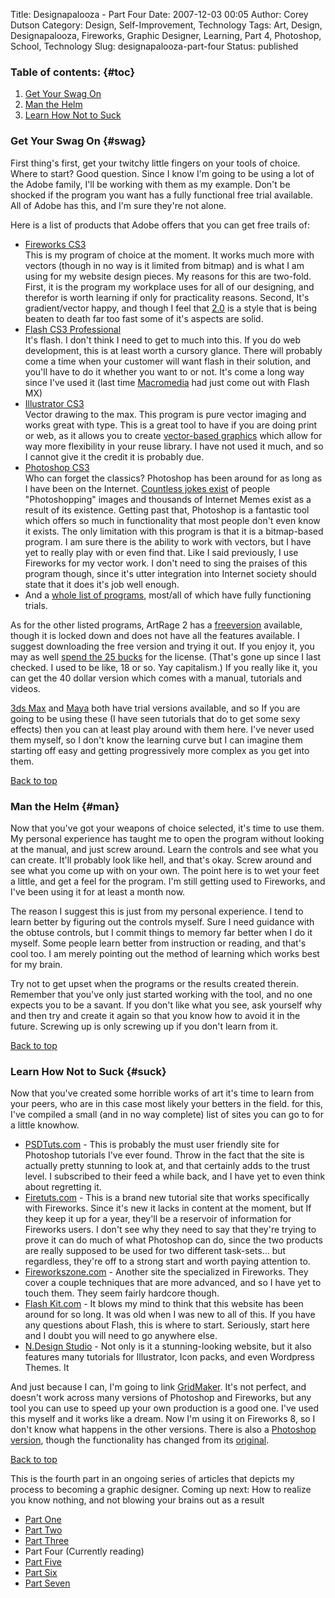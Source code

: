 Title: Designapalooza - Part Four
Date: 2007-12-03 00:05
Author: Corey Dutson
Category: Design, Self-Improvement, Technology
Tags: Art, Design, Designapalooza, Fireworks, Graphic Designer, Learning, Part 4, Photoshop, School, Technology
Slug: designapalooza-part-four
Status: published

### Table of contents: {#toc}

1.  [Get Your Swag On](#swag)
2.  [Man the Helm](#man)
3.  [Learn How Not to Suck](#suck)

### Get Your Swag On {#swag}

First thing's first, get your twitchy little fingers on your tools of
choice. Where to start? Good question. Since I know I'm going to be
using a lot of the Adobe family, I'll be working with them as my
example. Don't be shocked if the program you want has a fully functional
free trial available. All of Adobe has this, and I'm sure they're not
alone.

Here is a list of products that Adobe offers that you can get free
trails of:

-   [Fireworks CS3  
   ](https://www.adobe.com/cfusion/tdrc/index.cfm?product=fireworks "Adobe Fireworks CS3")This
    is my program of choice at the moment. It works much more with
    vectors (though in no way is it limited from bitmap) and is what I
    am using for my website design pieces. My reasons for this
    are two-fold. First, it is the program my workplace uses for all of
    our designing, and therefor is worth learning if only for
    practicality reasons. Second, It's gradient/vector happy, and though
    I feel that
    [2.0](http://tutorialblog.org/wide-web-20-style/ "Web 2.0") is a
    style that is being beaten to death far too fast some of it's
    aspects are solid. [  
   ](https://www.adobe.com/cfusion/tdrc/index.cfm?product=fireworks "Adobe Fireworks CS3")
-   [Flash CS3 Professional  
   ](https://www.adobe.com/cfusion/tdrc/index.cfm?product=flash "Adobe Flash CS3 Professional")It's flash.
    I don't think I need to get to much into this. If you do web
    development, this is at least worth a cursory glance. There will
    probably come a time when your customer will want flash in their
    solution, and you'll have to do it whether you want to or not. It's
    come a long way since I've used it (last time
    [Macromedia](http://en.wikipedia.org/wiki/Macromedia "Macromedia")
    had just come out with Flash MX)[  
   ](https://www.adobe.com/cfusion/tdrc/index.cfm?product=flash "Adobe Flash CS3 Professional")
-   [Illustrator CS3  
   ](https://www.adobe.com/cfusion/tdrc/index.cfm?product=illustrator "Adobe Illustrator CS3")Vector
    drawing to the max. This program is pure vector imaging and works
    great with type. This is a great tool to have if you are doing print
    or web, as it allows you to create [vector-based
    graphics](http://en.wikipedia.org/wiki/Vector_graphics "Vector Graphics")
    which allow for way more flexibility in your reuse library. I have
    not used it much, and so I cannot give it the credit it is
    probably due.
-   [Photoshop CS3  
   ](https://www.adobe.com/cfusion/tdrc/index.cfm?product=photoshop "Adobe Photoshop CS3")Who
    can forget the classics? Photoshop has been around for as long as I
    have been on the Internet. [Countless jokes
    exist](http://xkcd.com/331/ "Internet lol.") of people
    "Photoshopping" images and thousands of Internet Memes exist as a
    result of its existence. Getting past that, Photoshop is a fantastic
    tool which offers so much in functionality that most people don't
    even know it exists. The only limitation with this program is that
    it is a bitmap-based program. I am sure there is the ability to work
    with vectors, but I have yet to really play with or even find that.
    Like I said previously, I use Fireworks for my vector work. I don't
    need to sing the praises of this program though, since it's utter
    integration into Internet society should state that it does it's job
    well enough.
-   And a [whole list of
    programs](http://www.adobe.com/products/ "Adobe Products"), most/all
    of which have fully functioning trials.

As for the other listed programs, ArtRage 2 has a
[free](http://www.ambientdesign.com/artragedown.html "ArtRage 2 Free")[version](http://www.ambientdesign.com/artragedown.html "ArtRage 2 Free")
available, though it is locked down and does not have all the features
available. I suggest downloading the free version and trying it out. If
you enjoy it, you may as well [spend the 25
bucks](http://www.ambientdesign.com/artragepurchase.html "ArtRage 2 for 25 dollars")
for the license. (That's gone up since I last checked. I used to be
like, 18 or so. Yay capitalism.) If you really like it, you can get the
40 dollar version which comes with a manual, tutorials and videos.

[3ds
Max](http://usa.autodesk.com/adsk/servlet/mform?siteID=123112&id=10083915 "3ds Max")
and
[Maya](http://usa.autodesk.com/adsk/servlet/index?siteID=123112&id=7639525 "Maya Personal Learning Edition")
both have trial versions available, and so If you are going to be using
these (I have seen tutorials that do to get some sexy effects) then you
can at least play around with them here. I've never used them myself, so
I don't know the learning curve but I can imagine them starting off easy
and getting progressively more complex as you get into them.

[Back to top](#toc)  


### Man the Helm {#man}

Now that you've got your weapons of choice selected, it's time to use
them. My personal experience has taught me to open the program without
looking at the manual, and just screw around. Learn the controls and see
what you can create. It'll probably look like hell, and that's okay.
Screw around and see what you come up with on your own. The point here
is to wet your feet a little, and get a feel for the program. I'm still
getting used to Fireworks, and I've been using it for at least a month
now.

The reason I suggest this is just from my personal experience. I tend to
learn better by figuring out the controls myself. Sure I need guidance
with the obtuse controls, but I commit things to memory far better when
I do it myself. Some people learn better from instruction or reading,
and that's cool too. I am merely pointing out the method of learning
which works best for my brain.

Try not to get upset when the programs or the results created therein.
Remember that you've only just started working with the tool, and no one
expects you to be a savant. If you don't like what you see, ask yourself
why and then try and create it again so that you know how to avoid it in
the future. Screwing up is only screwing up if you don't learn from it.

[Back to top](#toc)

### Learn How Not to Suck {#suck}

Now that you've created some horrible works of art it's time to learn
from your peers, who are in this case most likely your betters in the
field. for this, I've compiled a small (and in no way complete) list of
sites you can go to for a little knowhow.

-   [PSDTuts.com](http://www.psdtuts.com/ "PSDTuts") - This is probably
    the must user friendly site for Photoshop tutorials I've ever found.
    Throw in the fact that the site is actually pretty stunning to look
    at, and that certainly adds to the trust level. I subscribed to
    their feed a while back, and I have yet to even think about
    regretting it.
-   [Firetuts.com](http://firetuts.com/ "Firetuts") - This is a brand
    new tutorial site that works specifically with Fireworks. Since it's
    new it lacks in content at the moment, but If they keep it up for a
    year, they'll be a reservoir of information for Fireworks users. I
    don't see why they need to say that they're trying to prove it can
    do much of what Photoshop can do, since the two products are really
    supposed to be used for two different task-sets... but regardless,
    they're off to a strong start and worth paying attention to.
-   [Fireworkszone.com](http://www.fireworkszone.com/ "Fireworkszone") -
    Another site the specialized in Fireworks. They cover a couple
    techniques that are more advanced, and so I have yet to touch them.
    They seem fairly hardcore though.
-   [Flash Kit.com](http://www.flashkit.com/tutorials/ "Flash Kit") - It
    blows my mind to think that this website has been around for
    so long. It was old when I was new to all of this. If you have any
    questions about Flash, this is where to start. Seriously, start here
    and I doubt you will need to go anywhere else.
-   [N.Design
    Studio](http://www.ndesign-studio.com/ "N.Design Studio") - Not only
    is it a stunning-looking website, but it also features many
    tutorials for Illustrator, Icon packs, and even Wordpress Themes. It

And just because I can, I'm going to link
[GridMaker](http://www.andrewingram.net/articles/gridmaker_for_fireworks/ "GridMaker").
It's not perfect, and doesn't work across many versions of Photoshop and
Fireworks, but any tool you can use to speed up your own production is a
good one. I've used this myself and it works like a dream. Now I'm using
it on Fireworks 8, so I don't know what happens in the other versions.
There is also a [Photoshop
version](http://www.andrewingram.net/articles/gridmaker_reboot/ "GridMaker Reboot"),
though the functionality has changed from its
[original](http://www.andrewingram.net/articles/introducing_gridmaker/ "GridMaker v1.0").

[Back to top](#toc)

This is the fourth part in an ongoing series of articles that depicts my
process to becoming a graphic designer. Coming up next: How to realize
you know nothing, and not blowing your brains out as a result

-   [Part
    One]({filename}designapalooza-part-one.md "Designapalooza - Part One")
-   [Part
    Two]({filename}designapalooza-part-two.md "Designapalooza - Part Two")
-   [Part
    Three]({filename}designapalooza-part-three.md "Designapalooza - Part Three")
-   Part Four (Currently reading)
-   [Part
    Five]({filename}designapalooza-part-four.md "Designapalooza - Part Five")
-   [Part
    Six]({filename}designapalooza-part-six.md "Designapalooza - Part Six")
-   [Part
    Seven]({filename}designapalooza-part-seven.md "Designapalooza - Part Seven")


